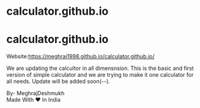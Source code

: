 # calculator.github.io
# calculator.github.io
Website:https://meghraj1998.github.io/calculator.github.io/

We are updating the calcultor in all dimensnsion.
This is the basic and first version of simple calculator and we are trying to make it one calculator for all needs.
Update will be added soon(--).

By-
MeghrajDeshmukh  
Made With ♥ In India
